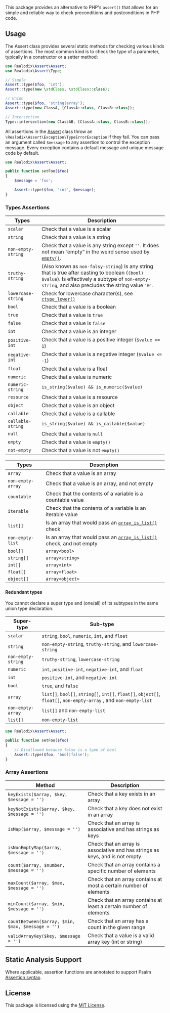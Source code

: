 This package provides an alternative to PHP's `assert()` that allows for an simple and reliable way
to check preconditions and postconditions in PHP code.

Usage
-------

The Assert class provides several static methods for checking various kinds of assertions. The most
common kind is to check the type of a parameter, typically in a constructor or a setter method:

```php
use Realodix\Assert\Assert;
use Realodix\Assert\Type;

// Simple
Assert::type($foo, 'int');
Assert::type(new \stdClass, \stdClass::class);

// Union
Assert::type($foo, 'string|array');
Assert::type(new ClassA, [ClassA::class, ClassB::class]);

// Intersection
Type::intersection(new ClassAB, [ClassA::class, ClassB::class]);
```

All assertions in the [Assert](src/Assert.php) class throw an `\Realodix\Assert\Exception\TypeErrorException` if they fail.
You can pass an argument called `$message` to any assertion to control the exception message. Every exception contains a default
message and unique message code by default.

```php
use Realodix\Assert\Assert;

public function setFoo($foo)
{
    $message = 'foo';

    Assert::type($foo, 'int', $message);
}
```

### Types Assertions
Types      | Description
---------- | ------------------------------------------------------------------
`scalar`   | Check that a value is a scalar
`string`   | Check that a value is a string
`non-empty-string` | Check that a value is any string except `''`. It does not mean “empty” in the weird sense used by [`empty()`][phpEmpty].
`truthy-string` | (Also known as `non-falsy-string`) Is any string that is true after casting to boolean (`(bool) $value`). Is effectively a subtype of `non-empty-string`, and also precludes the string value `'0'`.
`lowercase-string` | Check for lowercase character(s), see [`ctype_lower()`][phpCtypeLower]
`bool`     | Check that a value is a boolean
`true`     | Check that a value is `true`
`false`    | Check that a value is `false`
`int`      | Check that a value is an integer
`positive-int` | Check that a value is a positive integer (`$value >= 1`)
`negative-int` | Check that a value is a negative integer (`$value <= -1`)
`float`    | Check that a value is a float
`numeric`  | Check that a value is numeric
`numeric-string` | `is_string($value) && is_numeric($value)`
`resource` | Check that a value is a resource
`object`   | Check that a value is an object
`callable` | Check that a value is a callable
`callable-string` | `is_string($value) && is_callable($value)`
`null`     | Check that a value is `null`
`empty`    | Check that a value is `empty()`
`not-empty`| Check that a value is not `empty()`

Types       | Description
----------- | ------------------------------------------------------------------
`array`     | Check that a value is an array
`non-empty-array` | Check that a value is an array, and not empty
`countable` | Check that the contents of a variable is a countable value
`iterable`  | Check that the contents of a variable is an iterable value
`list[]`    | Is an array that would pass an [`array_is_list()`][phpArrayIsList] check
`non-empty-list` | Is an array that would pass an [`array_is_list()`][phpArrayIsList] check, and not empty
`bool[]`    | `array<bool>`
`string[]`  | `array<string>`
`int[]`     | `array<int>`
`float[]`   | `array<float>`
`object[]`  | `array<object>`

#### Redundant types
You cannot declare a super type and (one/all) of its subtypes in the same union type declaration.

Super-type | Sub-type
---------- | -------------------------------------------------------------------
`scalar`   | `string`, `bool`, `numeric`, `int`, and  `float`
`string`   | `non-empty-string`, `truthy-string`, and `lowercase-string`
`non-empty-string` | `truthy-string`, `lowercase-string`
`numeric`  | `int`, `positive-int`, `negative-int`, and `float`
`int`      | `positive-int`, and `negative-int`
`bool`     | `true`, and  `false`
`array`    | `list[]`, `bool[]`, `string[]`, `int[]`, `float[]`, `object[]`, `float[]`, `non-empty-array` , and `non-empty-list`
`non-empty-array` | `list[]` and `non-empty-list`
`list[]`   | `non-empty-list`

```php
use Realodix\Assert\Assert;

public function setFoo($foo)
{
    // Disallowed because false is a type of bool
    Assert::type($foo, 'bool|false');
}
```


### Array Assertions
Method                                            | Description
------------------------------------------------- | ------------------------------------------------------------------
`keyExists($array, $key, $message = '')`          | Check that a key exists in an array
`keyNotExists($array, $key, $message = '')`       | Check that a key does not exist in an array
`isMap($array, $message = '')`                    | Check that an array is associative and has strings as keys
`isNonEmptyMap($array, $message = '')`            | Check that an array is associative and has strings as keys, and is not empty
`count($array, $number, $message = '')`           | Check that an array contains a specific number of elements
`maxCount($array, $max, $message = '')`           | Check that an array contains at most a certain number of elements
`minCount($array, $min, $message = '')`           | Check that an array contains at least a certain number of elements
`countBetween($array, $min, $max, $message = '')` | Check that an array has a count in the given range
`validArrayKey($key, $message = '')`              | Check that a value is a valid array key (int or string)


## Static Analysis Support
Where applicable, assertion functions are annotated to support Psalm [Assertion syntax](https://psalm.dev/docs/annotating_code/assertion_syntax/).


## License
This package is licensed using the [MIT License](/LICENSE).


[phpArrayIsList]: https://www.php.net/manual/en/function.array-is-list.php
[phpCtypeLower]: https://www.php.net/manual/en/function.ctype-lower.php
[phpEmpty]: https://www.php.net/manual/en/function.empty.php
